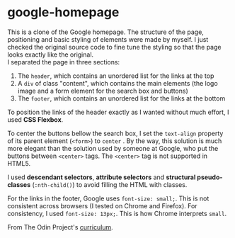 # google-homepage

This is a clone of the Google homepage. 
The structure of the page, positioning and basic styling of elements were made by myself. I just checked the original source code to fine tune the styling so that the page looks exactly like the original.  
I separated the page in three sections:

1. The `header`, which contains an unordered list for the links at the top
2. A `div` of class "content", which contains the main elements (the logo image and a form element for the search box and buttons)
3. The `footer`, which contains an unordered list for the links at the bottom

To position the links of the header exactly as I wanted without much effort, I used **CSS Flexbox**.

To center the buttons bellow the search box, I set the `text-align` property of its parent element (`<form>`) to `center`	. By the way, this solution is much more elegant than the solution used by someone at Google, who put the buttons between `<center>` tags. The `<center>` tag is not supported in HTML5.

I used **descendant selectors**, **attribute selectors** and **structural pseudo-classes** (`:nth-child()`) to avoid filling the HTML with classes.

For the links in the footer, Google uses `font-size: small;`. This is not consistent across browsers (I tested on Chrome and Firefox). For consistency, I used `font-size: 13px;`. This is how Chrome interprets `small`. 

From The Odin Project's [curriculum](http://www.theodinproject.com/courses/web-development-101/lessons/html-css). 
